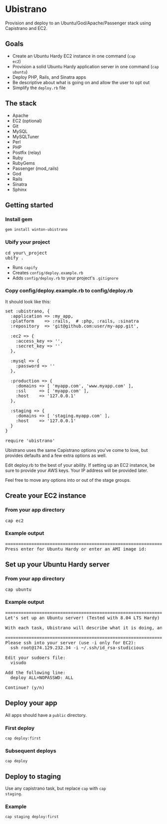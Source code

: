 Ubistrano
=========

Provision and deploy to an Ubuntu/God/Apache/Passenger stack using Capistrano and EC2.

Goals
-----

* Create an Ubuntu Hardy EC2 instance in one command (<code>cap ec2</code>)
* Provision a solid Ubuntu Hardy application server in one command (<code>cap ubuntu</code>)
* Deploy PHP, Rails, and Sinatra apps
* Be descriptive about what is going on and allow the user to opt out
* Simplify the <code>deploy.rb</code> file

The stack
---------

* Apache
* EC2 (optional)
* Git
* MySQL
* MySQLTuner
* Perl
* PHP
* Postfix (relay)
* Ruby
* RubyGems
* Passenger (mod\_rails)
* God
* Rails
* Sinatra
* Sphinx


Getting started
---------------

### Install gem

	gem install winton-ubistrano

### Ubify your project

<pre>
cd your\_project
ubify .
</pre>

* Runs <code>capify</code>
* Creates <code>config/deploy.example.rb</code>
* Adds <code>config/deploy.rb</code> to your project's <code>.gitignore</code>

### Copy config/deploy.example.rb to config/deploy.rb

It should look like this:

<pre>
set :ubistrano, {
  :application => :my_app,
  :platform    => :rails,  # :php, :rails, :sinatra
  :repository  => 'git@github.com:user/my-app.git',

  :ec2 => {
    :access_key => '',
    :secret_key => ''
  },

  :mysql => {
    :password => ''
  },

  :production => {
    :domains => [ 'myapp.com', 'www.myapp.com' ],
    :ssl     => [ 'myapp.com' ],
    :host    => '127.0.0.1'
  },

  :staging => {
    :domains => [ 'staging.myapp.com' ],
    :host    => '127.0.0.1'
  }
}

require 'ubistrano'
</pre>

Ubistrano uses the same Capistrano options you've come to love, but provides defaults and a few extra options as well.

Edit deploy.rb to the best of your ability. If setting up an EC2 instance, be sure to provide your AWS keys. Your IP address will be provided later.

Feel free to move any options into or out of the stage groups.

Create your EC2 instance
------------------------

### From your app directory

<pre>
cap ec2
</pre>

### Example output

<pre>
================================================================================
Press enter for Ubuntu Hardy or enter an AMI image id:
</pre>

Set up your Ubuntu Hardy server
-------------------------------

### From your app directory

<pre>
cap ubuntu
</pre>

### Example output

<pre>
================================================================================
Let's set up an Ubuntu server! (Tested with 8.04 LTS Hardy)

With each task, Ubistrano will describe what it is doing, and wait for a yes/no.

================================================================================
Please ssh into your server (use -i only for EC2):
  ssh root@174.129.232.34 -i ~/.ssh/id_rsa-studicious

Edit your sudoers file:
  visudo

Add the following line:
  deploy ALL=NOPASSWD: ALL

Continue? (y/n)
</pre>

Deploy your app
---------------

All apps should have a <code>public</code> directory.

### First deploy

	cap deploy:first
	
### Subsequent deploys

	cap deploy


Deploy to staging
-----------------

Use any capistrano task, but replace <code>cap</code> with <code>cap staging</code>.

### Example

	cap staging deploy:first